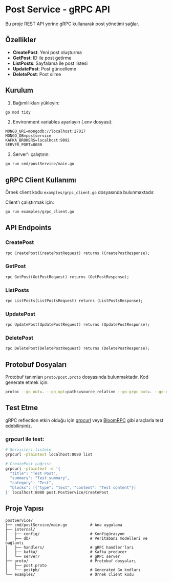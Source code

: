 # Post Service - gRPC API

Bu proje REST API yerine gRPC kullanarak post yönetimi sağlar.

## Özellikler

- **CreatePost**: Yeni post oluşturma
- **GetPost**: ID ile post getirme
- **ListPosts**: Sayfalama ile post listesi
- **UpdatePost**: Post güncelleme
- **DeletePost**: Post silme

## Kurulum

1. Bağımlılıkları yükleyin:

```bash
go mod tidy
```

2. Environment variables ayarlayın (.env dosyası):

```
MONGO_URI=mongodb://localhost:27017
MONGO_DB=postservice
KAFKA_BROKERS=localhost:9092
SERVER_PORT=8080
```

3. Server'ı çalıştırın:

```bash
go run cmd/postService/main.go
```

## gRPC Client Kullanımı

Örnek client kodu `examples/grpc_client.go` dosyasında bulunmaktadır.

Client'ı çalıştırmak için:

```bash
go run examples/grpc_client.go
```

## API Endpoints

### CreatePost

```protobuf
rpc CreatePost(CreatePostRequest) returns (CreatePostResponse);
```

### GetPost

```protobuf
rpc GetPost(GetPostRequest) returns (GetPostResponse);
```

### ListPosts

```protobuf
rpc ListPosts(ListPostsRequest) returns (ListPostsResponse);
```

### UpdatePost

```protobuf
rpc UpdatePost(UpdatePostRequest) returns (UpdatePostResponse);
```

### DeletePost

```protobuf
rpc DeletePost(DeletePostRequest) returns (DeletePostResponse);
```

## Protobuf Dosyaları

Protobuf tanımları `proto/post.proto` dosyasında bulunmaktadır. Kod generate etmek için:

```bash
protoc --go_out=. --go_opt=paths=source_relative --go-grpc_out=. --go-grpc_opt=paths=source_relative proto/post.proto
```

## Test Etme

gRPC reflection etkin olduğu için [grpcurl](https://github.com/fullstorydev/grpcurl) veya [BloomRPC](https://github.com/uw-labs/bloomrpc) gibi araçlarla test edebilirsiniz.

### grpcurl ile test:

```bash
# Servisleri listele
grpcurl -plaintext localhost:8080 list

# CreatePost çağrısı
grpcurl -plaintext -d '{
  "title": "Test Post",
  "summary": "Test summary",
  "category": "Test",
  "blocks": [{"type": "text", "content": "Test content"}]
}' localhost:8080 post.PostService/CreatePost
```

## Proje Yapısı

```
postService/
├── cmd/postService/main.go          # Ana uygulama
├── internal/
│   ├── config/                      # Konfigürasyon
│   ├── db/                          # Veritabanı modelleri ve bağlantı
│   ├── handlers/                    # gRPC handler'ları
│   ├── kafka/                       # Kafka producer
│   └── server/                      # gRPC server
├── proto/                           # Protobuf dosyaları
│   ├── post.proto
│   └── postpb/                      # Generated Go kodları
└── examples/                        # Örnek client kodu
```
